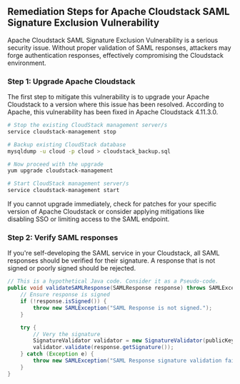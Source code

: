 

## Remediation Steps for Apache Cloudstack SAML Signature Exclusion Vulnerability

Apache Cloudstack SAML Signature Exclusion Vulnerability is a serious security issue. Without proper validation of SAML responses, attackers may forge authentication responses, effectively compromising the Cloudstack environment.

### Step 1: Upgrade Apache Cloudstack

The first step to mitigate this vulnerability is to upgrade your Apache Cloudstack to a version where this issue has been resolved. According to Apache, this vulnerability has been fixed in Apache Cloudstack 4.11.3.0.

```bash
# Stop the existing CloudStack management server/s
service cloudstack-management stop

# Backup existing CloudStack database
mysqldump -u cloud -p cloud > cloudstack_backup.sql

# Now proceed with the upgrade
yum upgrade cloudstack-management

# Start CloudStack management server/s
service cloudstack-management start
```

If you cannot upgrade immediately, check for patches for your specific version of Apache Cloudstack or consider applying mitigations like disabling SSO or limiting access to the SAML endpoint.

### Step 2: Verify SAML responses

If you're self-developing the SAML service in your Cloudstack, all SAML responses should be verified for their signature. A response that is not signed or poorly signed should be rejected.

```java
// This is a hypothetical Java code. Consider it as a Pseudo-code.
public void validateSAMLResponse(SAMLResponse response) throws SAMLException {
    // Ensure response is signed
    if (!response.isSigned()) {
        throw new SAMLException("SAML Response is not signed.");
    }

    try {
        // Very the signature
        SignatureValidator validator = new SignatureValidator(publicKey);
        validator.validate(response.getSignature());
    } catch (Exception e) {
        throw new SAMLException("SAML Response signature validation failed.", e);
    }
}
```